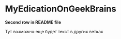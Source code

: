 # MyEdicationOnGeekBrains

**Second row in README file**

Тут возможно еще будет текст в других ветках
